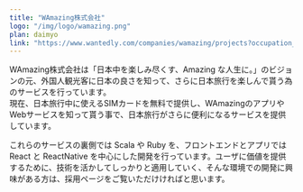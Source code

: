 ```yaml
---
title: "WAmazing株式会社"
logo: "/img/logo/wamazing.png"
plan: daimyo
link: "https://www.wantedly.com/companies/wamazing/projects?occupation_type=engineer"
---
```


WAmazing株式会社は「日本中を楽しみ尽くす、Amazing な人生に。」のビジョンの元、外国人観光客に日本の良さを知って、さらに日本旅行を楽しんで貰う為のサービスを行っています。  
現在、日本旅行中に使えるSIMカードを無料で提供し、WAmazingのアプリやWebサービスを知って貰う事で、日本旅行がさらに便利になるサービスを提供しています。

これらのサービスの裏側では Scala や Ruby を、フロントエンドとアプリでは React と ReactNative を中心にした開発を行っています。ユーザに価値を提供するために、技術を活かしてしっかりと適用していく、そんな環境での開発に興味がある方は、採用ページをご覧いただけければと思います。